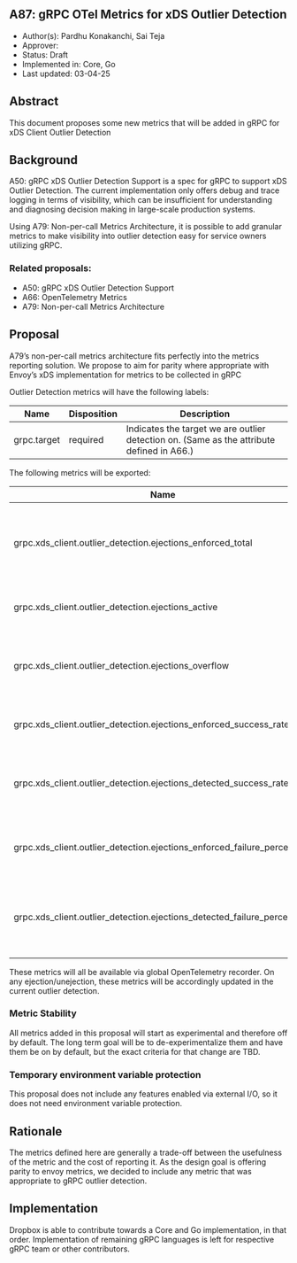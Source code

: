 A87: gRPC OTel Metrics for xDS Outlier Detection
---
* Author(s): Pardhu Konakanchi, Sai Teja
* Approver:
* Status: Draft
* Implemented in: Core, Go
* Last updated: 03-04-25

## Abstract

This document proposes some new metrics that will be added in gRPC for xDS Client Outlier Detection

## Background

A50: gRPC xDS Outlier Detection Support is a spec for gRPC to support xDS Outlier Detection. The current implementation only offers debug and trace logging in terms of visibility, which can be insufficient for understanding and diagnosing decision making in large-scale production systems. 

Using A79: Non-per-call Metrics Architecture, it is possible to add granular metrics to make visibility into outlier detection easy for service owners utilizing gRPC.

### Related proposals: 
* A50: gRPC xDS Outlier Detection Support
* A66: OpenTelemetry Metrics
* A79: Non-per-call Metrics Architecture

## Proposal

A79’s non-per-call metrics architecture fits perfectly into the metrics reporting solution. We propose to aim for parity where appropriate with Envoy’s xDS implementation for metrics to be collected in gRPC

Outlier Detection metrics will have the following labels:

| Name        | Disposition | Description |
| ----------- | ----------- | ----------- |
| grpc.target | required | Indicates the target we are outlier detection on. (Same as the attribute defined in A66.) |

The following metrics will be exported:

| Name          | Type  | Unit  | Labels  | Description |
| ------------- | ----- | ----- | ------- | ----------- |
|  grpc.xds_client.outlier_detection.ejections_enforced_total | Counter | {ejection} | 	grpc.target	Total enforced ejections due to any outlier type |
|  grpc.xds_client.outlier_detection.ejections_active | Gauge |	{ejection} |	grpc.target |	Number of currently ejected hosts |
|  grpc.xds_client.outlier_detection.ejections_overflow |	Counter |	{ejection} |	grpc.target |	Number of ejections aborted due to max ejection percentage |
|  grpc.xds_client.outlier_detection.ejections_enforced_success_rate |	Counter |	{ejection} |	grpc.target |	Enforced success rate outlier ejections |
|  grpc.xds_client.outlier_detection.ejections_detected_success_rate |	Counter |	{ejection} |	grpc.target |	Detected (but unenforced) success rate outlier ejections |
|  grpc.xds_client.outlier_detection.ejections_enforced_failure_percentage |	Counter |	{ejection} |	grpc.target |	Enforced failure percentage outlier ejections |
|  grpc.xds_client.outlier_detection.ejections_detected_failure_percentage |	Counter |	{ejection} |	grpc.target |	Detected (but unenforced) failure percentage outlier ejections |

These metrics will all be available via global OpenTelemetry recorder. On any ejection/unejection, these metrics will be accordingly updated in the current outlier detection.

### Metric Stability

All metrics added in this proposal will start as experimental and therefore off by default. The long term goal will be to de-experimentalize them and have them be on by default, but the exact criteria for that change are TBD.

### Temporary environment variable protection

This proposal does not include any features enabled via external I/O, so it does not need environment variable protection.

## Rationale

The metrics defined here are generally a trade-off between the usefulness
of the metric and the cost of reporting it. As the design goal is offering parity to envoy metrics,
we decided to include any metric that was appropriate to gRPC outlier detection.

## Implementation

Dropbox is able to contribute towards a Core and Go implementation, in that order. Implementation of remaining gRPC languages is left for respective gRPC team or other contributors.
